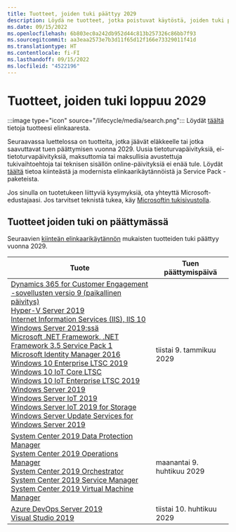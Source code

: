 ```yaml
---
title: Tuotteet, joiden tuki päättyy 2029
description: Löydä ne tuotteet, jotka poistuvat käytöstä, joiden tuki päättyy tai jotka siirtyvät Mainstream-tuesta laajennetun tuen piiriin vuonna 2029.
ms.date: 09/15/2022
ms.openlocfilehash: 6b803ec0a242db952d44c813b257326c86bb7f93
ms.sourcegitcommit: aa3eaa2573e7b3d11f65d12f166e73329011f41d
ms.translationtype: HT
ms.contentlocale: fi-FI
ms.lasthandoff: 09/15/2022
ms.locfileid: "4522196"
---
```

# <a name="products-ending-support-in-2029"></a>Tuotteet, joiden tuki loppuu 2029

:::image type="icon" source="/lifecycle/media/search.png":::
Löydät [täältä](/lifecycle/products/) tietoja tuotteesi elinkaaresta.

Seuraavassa luettelossa on tuotteita, jotka jäävät eläkkeelle tai jotka saavuttavat tuen päättymisen vuonna 2029. Uusia tietoturvapäivityksiä, ei-tietoturvapäivityksiä, maksuttomia tai maksullisia avustettuja tukivaihtoehtoja tai teknisen sisällön online-päivityksiä ei enää tule. Löydät [täältä](/lifecycle/overview/product-end-of-support-overview) tietoa kiinteästä ja modernista elinkaarikäytännöistä ja Service Pack -paketeista.

Jos sinulla on tuotetukeen liittyviä kysymyksiä, ota yhteyttä Microsoft-edustajaasi. Jos tarvitset teknistä tukea, käy [Microsoftin tukisivustolla](https://support.microsoft.com/contactus/?ws=support).





## <a name="products-reaching-end-of-support"></a>Tuotteet joiden tuki on päättymässä

Seuraavien [kiinteän elinkaarikäytännön](/lifecycle/policies/fixed) mukaisten tuotteiden tuki päättyy vuonna 2029.

| Tuote | Tuen päättymispäivä |
| --- | --- |
| [Dynamics 365 for Customer Engagement -sovellusten versio 9 (paikallinen päivitys)](/lifecycle/products/dynamics-365-for-customer-engagement-apps-version-9-onpremises-update?branch=live)<br>[Hyper-V Server 2019](/lifecycle/products/hyperv-server-2019?branch=live)<br>[Internet Information Services (IIS), IIS 10 Windows Server 2019:ssä](/lifecycle/products/internet-information-services-iis?branch=live)<br>[Microsoft .NET Framework, .NET Framework 3.5 Service Pack 1](/lifecycle/products/microsoft-net-framework?branch=live)<br>[Microsoft Identity Manager 2016](/lifecycle/products/microsoft-identity-manager-2016?branch=live)<br>[Windows 10 Enterprise LTSC 2019 ](/lifecycle/products/windows-10-enterprise-ltsc-2019?branch=live)<br>[Windows 10 IoT Core LTSC](/lifecycle/products/windows-10-iot-core-ltsc?branch=live)<br>[Windows 10 IoT Enterprise LTSC 2019](/lifecycle/products/windows-10-iot-enterprise-ltsc-2019?branch=live)<br>[Windows Server 2019](/lifecycle/products/windows-server-2019?branch=live)<br>[Windows Server IoT 2019](/lifecycle/products/windows-server-iot-2019?branch=live)<br>[Windows Server IoT 2019 for Storage](/lifecycle/products/windows-server-iot-2019-for-storage?branch=live)<br>[Windows Server Update Services for Windows Server 2019](/lifecycle/products/windows-server-update-services-for-windows-server-2019?branch=live)<br> | tiistai 9. tammikuu 2029 |
| [System Center 2019 Data Protection Manager](/lifecycle/products/system-center-2019-data-protection-manager?branch=live)<br>[System Center 2019 Operations Manager](/lifecycle/products/system-center-2019-operations-manager?branch=live)<br>[System Center 2019 Orchestrator](/lifecycle/products/system-center-2019-orchestrator?branch=live)<br>[System Center 2019 Service Manager](/lifecycle/products/system-center-2019-service-manager?branch=live)<br>[System Center 2019 Virtual Machine Manager](/lifecycle/products/system-center-2019-virtual-machine-manager?branch=live)<br> | maanantai 9. huhtikuu 2029 |
| [Azure DevOps Server 2019](/lifecycle/products/azure-devops-server-2019?branch=live)<br>[Visual Studio 2019](/lifecycle/products/visual-studio-2019?branch=live)<br> | tiistai 10. huhtikuu 2029 |


